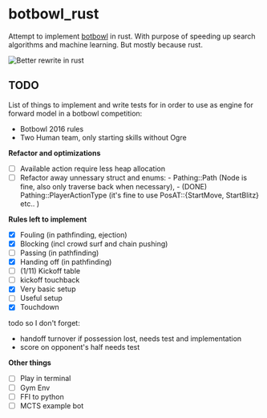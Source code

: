 # botbowl_rust

Attempt to implement [botbowl](https://github.com/njustesen/botbowl) in rust. With purpose of speeding up search algorithms and machine learning. But mostly because rust. 

![Better rewrite in rust](https://i.redd.it/xx367w6kroz41.jpg)

## TODO
List of things to implement and write tests for in order to use as engine for forward model in a botbowl competition: 
- Botbowl 2016 rules 
- Two Human team, only starting skills without Ogre

**Refactor and optimizations** 
- [ ] Available action require less heap allocation
- [ ] Refactor away unnessary struct and enums: 
          - Pathing::Path (Node is fine, also only traverse back when necessary),
          - (DONE) Pathing::PlayerActionType (it's fine to use PosAT::{StartMove, StartBlitz} etc.. )

**Rules left to implement**
- [x] Fouling (in pathfinding, ejection) 
- [x] Blocking (incl crowd surf and chain pushing)
- [ ] Passing (in pathfinding) 
- [x] Handing off (in pathfinding) 
- [ ] (1/11) Kickoff table 
- [ ] kickoff touchback
- [x] Very basic setup 
- [ ] Useful setup
- [x] Touchdown

todo so I don't forget: 
- handoff turnover if possession lost, needs test and implementation 
- score on opponent's half needs test 


**Other things**
- [ ] Play in terminal
- [ ] Gym Env 
- [ ] FFI to python 
- [ ] MCTS example bot